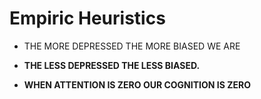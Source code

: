 Empiric Heuristics
===

- THE MORE DEPRESSED THE MORE BIASED WE ARE

- **THE LESS DEPRESSED THE LESS BIASED.**

- **WHEN ATTENTION IS ZERO OUR COGNITION IS ZERO**
